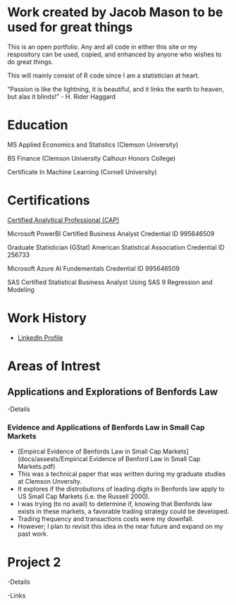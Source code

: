 # Work created by Jacob Mason to be used for great things
This is an open portfolio.  Any and all code in either this site or my respository can be used, copied, and enhanced by anyone who wishes to do great things. 

This will mainly consist of R code since I am a statistician at heart. 

“Passion is like the lightning, it is beautiful, and it links the earth to heaven, but alas it blinds!” - H. Rider Haggard


# Education
MS Applied Economics and Statistics  (Clemson University)

BS Finance (Clemson University Calhoun Honors College)

Certificate In Machine Learning  (Cornell University) 

# Certifications

[Certified Analytical Professional (CAP)](https://bcert.me/sungyhlyh) 

Microsoft PowerBI Certified Business Analyst  Credential ID 995646509

Graduate Statistician (GStat) American Statistical Association   Credential ID 256733

Microsoft Azure AI Fundementals     Credential ID 995646509

SAS Certified Statistical Business Analyst Using SAS 9 Regression and Modeling

# Work History
- [LinkedIn Profile](https://www.linkedin.com/in/jacob-mason-36856486/)


# Areas of Intrest

## Applications and Explorations of Benfords Law 

-Details

### Evidence and Applications of Benfords Law in Small Cap Markets     
  - [Empircal Evidence of Benfords Law in Small Cap Markets](docs/assests/Empirical Evidence of Benford Law in Small Cap Markets.pdf) 
  - This was a technical paper that was written during my graduate studies at Clemson Unversity.
  - It explores if the distrobutions of leading digits in Benfords law apply to US Small Cap Markets (i.e. the Russell 2000).
  - I was trying (to no avail) to determine if, knowing that Benfords law exists in these markets, a favorable trading strategy could be developed.
  - Trading frequency and transactions costs were my downfall.
  - However; I plan to revisit this idea in the near future and expand on my past work.

# Project 2

-Details

-Links
